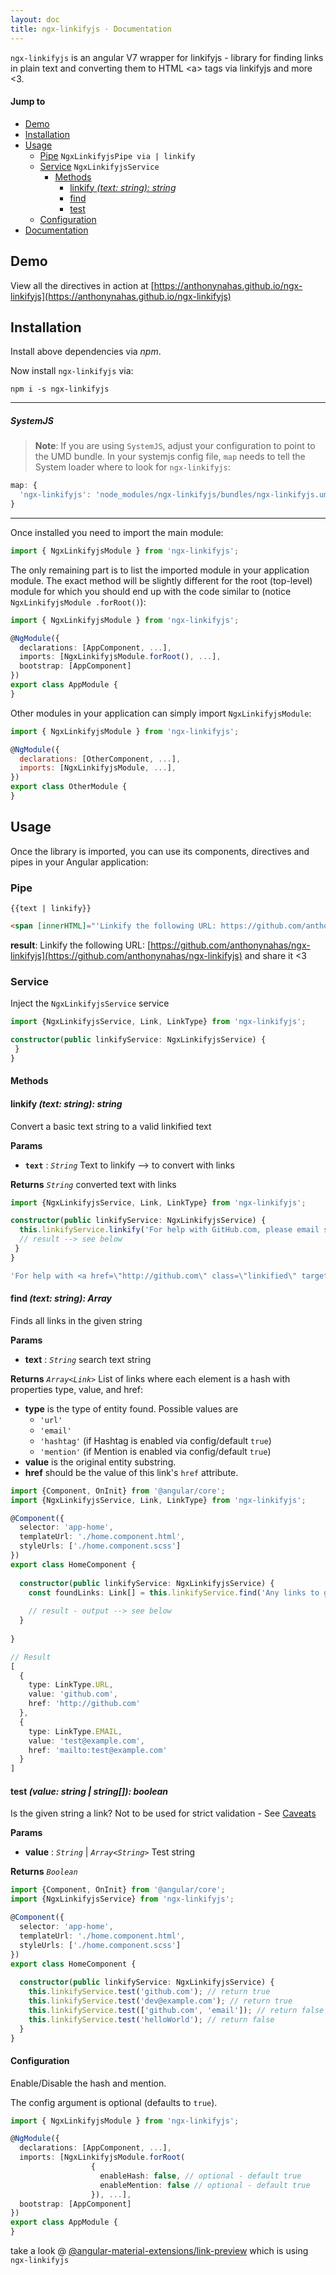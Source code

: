 ```yaml
---
layout: doc
title: ngx-linkifyjs · Documentation
---
```


`ngx-linkifyjs` is an angular V7 wrapper for linkifyjs -  library for finding links in plain text and converting them 
to HTML &lt;a&gt; tags via linkifyjs and more <3.

#### Jump to

* [Demo](#demo)
* [Installation](#installation)
* [Usage](#usage)
  * [Pipe](#pipe) `NgxLinkifyjsPipe via | linkify`
  * [Service](#service) `NgxLinkifyjsService`
    * [Methods](#methods)
        * [linkify _(text: string): string_](#linkify_method)
        * [find](#find_method)
        * [test](#test_method)
  * [Configuration](#configuration)
* [Documentation](#documentation)


## Demo

View all the directives in action at [https://anthonynahas.github.io/ngx-linkifyjs](https://anthonynahas.github.io/ngx-linkifyjs)

## Installation


Install above dependencies via *npm*. 

Now install `ngx-linkifyjs` via:
```shell
npm i -s ngx-linkifyjs
```

---
##### SystemJS
>**Note**: If you are using `SystemJS`, adjust your configuration to point to the UMD bundle.
In your systemjs config file, `map` needs to tell the System loader where to look for `ngx-linkifyjs`:
```js
map: {
  'ngx-linkifyjs': 'node_modules/ngx-linkifyjs/bundles/ngx-linkifyjs.umd.js',
}
```
---

Once installed you need to import the main module:
```js
import { NgxLinkifyjsModule } from 'ngx-linkifyjs';
```
The only remaining part is to list the imported module in your application module. The exact method will be slightly
different for the root (top-level) module for which you should end up with the code similar to (notice ` NgxLinkifyjsModule .forRoot()`):
```typescript
import { NgxLinkifyjsModule } from 'ngx-linkifyjs';

@NgModule({
  declarations: [AppComponent, ...],
  imports: [NgxLinkifyjsModule.forRoot(), ...],  
  bootstrap: [AppComponent]
})
export class AppModule {
}
```

Other modules in your application can simply import ` NgxLinkifyjsModule `:

```js
import { NgxLinkifyjsModule } from 'ngx-linkifyjs';

@NgModule({
  declarations: [OtherComponent, ...],
  imports: [NgxLinkifyjsModule, ...], 
})
export class OtherModule {
}
```


## Usage


Once the library is imported, you can use its components, directives and pipes in your Angular application:

### Pipe

`{{text | linkify}}`

```html
<span [innerHTML]="'Linkify the following URL: https://github.com/anthonynahas/ngx-linkifyjs and share it <3' | linkify"></span>
```

**result**: Linkify the following URL: [https://github.com/anthonynahas/ngx-linkifyjs](https://github.com/anthonynahas/ngx-linkifyjs) and share it <3

### Service

Inject the `NgxLinkifyjsService` service

```typescript
import {NgxLinkifyjsService, Link, LinkType} from 'ngx-linkifyjs';

constructor(public linkifyService: NgxLinkifyjsService) {
 } 
}
```

#### Methods

<a name="linkify_method"/>

#### linkify _(text: string): string_ 

Convert a basic text string to a valid linkified text

**Params**

*  **`text`** : _`String`_ Text to linkify --> to convert with links

**Returns** _`String`_  converted text with links


```typescript
import {NgxLinkifyjsService, Link, LinkType} from 'ngx-linkifyjs';

constructor(public linkifyService: NgxLinkifyjsService) {
  this.linkifyService.linkify('For help with GitHub.com, please email support@github.com');
  // result --> see below
 } 
}
```

```typescript
'For help with <a href=\"http://github.com\" class=\"linkified\" target=\"_blank\">GitHub.com</a>, please email <a href=\"mailto:support@github.com\" class=\"linkified\">support@github.com</a>'
```

<a name="find_method"/>

#### find _(text: string): Array<Link>_ 

Finds all links in the given string

**Params**

*  **text** : _`String`_ search text string

**Returns** _`Array<Link>`_ List of links where each element is a hash with properties type, value, and href:


* **type** is the type of entity found. Possible values are
  - `'url'`
  - `'email'`
  - `'hashtag'` (if Hashtag is enabled via config/default `true`)
  - `'mention'` (if Mention is enabled via config/default `true`)
* **value** is the original entity substring.
* **href** should be the value of this link's `href` attribute.

```typescript
import {Component, OnInit} from '@angular/core';
import {NgxLinkifyjsService, Link, LinkType} from 'ngx-linkifyjs';

@Component({
  selector: 'app-home',
  templateUrl: './home.component.html',
  styleUrls: ['./home.component.scss']
})
export class HomeComponent {
    
  constructor(public linkifyService: NgxLinkifyjsService) {
    const foundLinks: Link[] = this.linkifyService.find('Any links to github.com here? If not, contact test@example.com');
    
    // result - output --> see below 
  }
  
}
```

```typescript
// Result
[
  {
    type: LinkType.URL,
    value: 'github.com',
    href: 'http://github.com'
  },
  {
    type: LinkType.EMAIL,
    value: 'test@example.com',
    href: 'mailto:test@example.com'
  }
]
```

<a name="test_method"/>

#### test _(value: string | string[]): boolean_

Is the given string a link? Not to be used for strict validation - See [Caveats](caveats.html)

**Params**

* **value** : _`String`_ |  _`Array<String>`_  Test string

**Returns** _`Boolean`_


```typescript
import {Component, OnInit} from '@angular/core';
import {NgxLinkifyjsService} from 'ngx-linkifyjs';

@Component({
  selector: 'app-home',
  templateUrl: './home.component.html',
  styleUrls: ['./home.component.scss']
})
export class HomeComponent {
    
  constructor(public linkifyService: NgxLinkifyjsService) {
    this.linkifyService.test('github.com'); // return true
    this.linkifyService.test('dev@example.com'); // return true
    this.linkifyService.test(['github.com', 'email']); // return false
    this.linkifyService.test('helloWorld'); // return false
  }
}
```

#### Configuration


Enable/Disable the hash and mention.

The config argument is optional (defaults to `true`).

```typescript
import { NgxLinkifyjsModule } from 'ngx-linkifyjs';

@NgModule({
  declarations: [AppComponent, ...],
  imports: [NgxLinkifyjsModule.forRoot(
                  {
                    enableHash: false, // optional - default true
                    enableMention: false // optional - default true
                  }), ...],  
  bootstrap: [AppComponent]
})
export class AppModule {
}
```

take a look @ [@angular-material-extensions/link-preview](https://github.com/angular-material-extensions/link-preview) which is using `ngx-linkifyjs`

